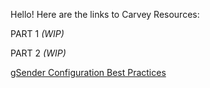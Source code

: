 Hello! Here are the links to Carvey Resources:

PART 1 *(WIP)*

PART 2 *(WIP)*

[gSender Configuration Best Practices](/Tutorials&Templates/Carvey/gSenderConfig/README.md)
